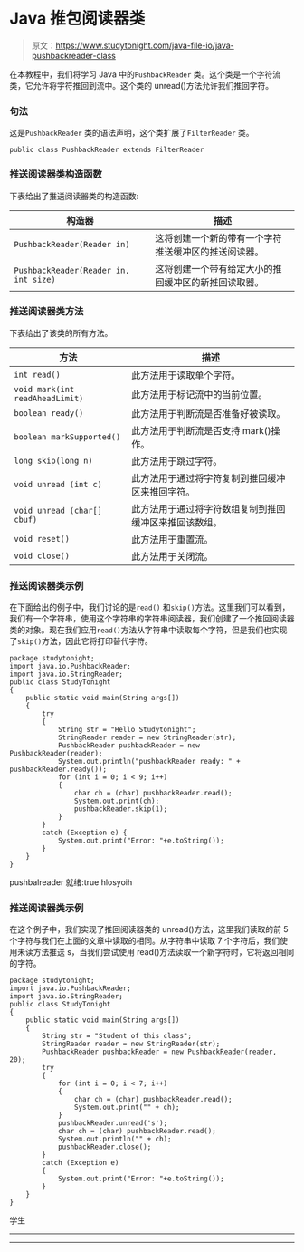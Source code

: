 # Java 推包阅读器类

> 原文：<https://www.studytonight.com/java-file-io/java-pushbackreader-class>

在本教程中，我们将学习 Java 中的`PushbackReader` 类。这个类是一个字符流类，它允许将字符推回到流中。这个类的 unread()方法允许我们推回字符。

### 句法

这是`PushbackReader` 类的语法声明，这个类扩展了`FilterReader` 类。

```
public class PushbackReader extends FilterReader 
```

### 推送阅读器类构造函数

下表给出了推送阅读器类的构造函数:

| 构造器 | 描述 |
| --- | --- |
| `PushbackReader(Reader in)` | 这将创建一个新的带有一个字符推送缓冲区的推送阅读器。 |
| `PushbackReader(Reader in, int size)` | 这将创建一个带有给定大小的推回缓冲区的新推回读取器。 |

### 推送阅读器类方法

下表给出了该类的所有方法。

| 方法 | 描述 |
| --- | --- |
| `int read()` | 此方法用于读取单个字符。 |
| `void mark(int readAheadLimit)` | 此方法用于标记流中的当前位置。 |
| `boolean ready()` | 此方法用于判断流是否准备好被读取。 |
| `boolean markSupported()` | 此方法用于判断流是否支持 mark()操作。 |
| `long skip(long n)` | 此方法用于跳过字符。 |
| `void unread (int c)` | 此方法用于通过将字符复制到推回缓冲区来推回字符。 |
| `void unread (char[] cbuf)` | 此方法用于通过将字符数组复制到推回缓冲区来推回该数组。 |
| `void reset()` | 此方法用于重置流。 |
| `void close()` | 此方法用于关闭流。 |

### 推送阅读器类示例

在下面给出的例子中，我们讨论的是`read()` 和`skip()`方法。这里我们可以看到，我们有一个字符串，使用这个字符串的字符串阅读器，我们创建了一个推回阅读器类的对象。现在我们应用`read()`方法从字符串中读取每个字符，但是我们也实现了`skip()`方法，因此它将打印替代字符。

```
package studytonight;
import java.io.PushbackReader;
import java.io.StringReader;
public class StudyTonight 
{
	public static void main(String args[])
	{
		try
		{  
			String str = "Hello Studytonight"; 
			StringReader reader = new StringReader(str); 
			PushbackReader pushbackReader = new PushbackReader(reader); 
			System.out.println("pushbackReader ready: " + pushbackReader.ready()); 
			for (int i = 0; i < 9; i++) 	
			{ 
				char ch = (char) pushbackReader.read(); 
				System.out.print(ch); 
				pushbackReader.skip(1); 
			} 
		}
		catch (Exception e)	{  
			System.out.print("Error: "+e.toString());
		}  
	}
}
```

pushbalreader 就绪:true
hlosyoih

### 推送阅读器类示例

在这个例子中，我们实现了推回阅读器类的 unread()方法，这里我们读取的前 5 个字符与我们在上面的文章中读取的相同。从字符串中读取 7 个字符后，我们使用未读方法推送 s，当我们尝试使用 read()方法读取一个新字符时，它将返回相同的字符。

```
package studytonight;
import java.io.PushbackReader;
import java.io.StringReader;
public class StudyTonight 
{
	public static void main(String args[])
	{
		String str = "Student of this class";
		StringReader reader = new StringReader(str);
		PushbackReader pushbackReader = new PushbackReader(reader, 20);
		try 
		{
			for (int i = 0; i < 7; i++)
			{
				char ch = (char) pushbackReader.read();
				System.out.print("" + ch);
			}
			pushbackReader.unread('s');
			char ch = (char) pushbackReader.read();
			System.out.println("" + ch);
			pushbackReader.close();
		}			
		catch (Exception e)	
		{  
			System.out.print("Error: "+e.toString());
		}  
	}
} 
```

学生

* * *

* * *